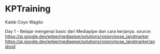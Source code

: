 # KPTraining
Kaleb Coyo Wagito

Day 1 - Belajar mengenai basic dari Mediapipe dan cara kerjanya.
source:
https://ai.google.dev/edge/mediapipe/solutions/vision/pose_landmarker
https://ai.google.dev/edge/mediapipe/solutions/vision/pose_landmarker/android
